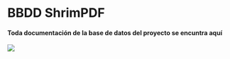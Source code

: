 # BBDD ShrimPDF

#### Toda documentación de la base de datos del proyecto se encuntra aquí


<image src="TP1_-_Planificacin_inicial_del_proyecto.pdf"/>
